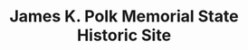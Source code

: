 ---
layout: repo
title: "James K. Polk Memorial State Historic Site"
id: 5650
permalink: repos/5650/
---